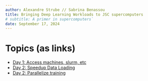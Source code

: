 ```yaml
---
author: Alexandre Strube // Sabrina Benassou
title: Bringing Deep Learning Workloads to JSC supercomputers
# subtitle: A primer in supercomputers`
date: September 17, 2024
---
```


# Topics (as links)

- [Day 1: Access machines, slurm, etc](01-access-machines.html)
- [Day 2: Speedup Data Loading](02-speedup-data-loading.html)
- [Day 2: Parallelize training](03-parallelize-training.html)
